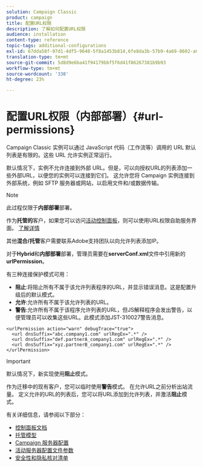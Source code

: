 ```yaml
---
solution: Campaign Classic
product: campaign
title: 配置URL权限
description: 了解如何配置URL权限
audience: installation
content-type: reference
topic-tags: additional-configurations
exl-id: 67dda58f-97d1-4df5-9648-5f8a1453b814,6fe8da3b-57b9-4a69-8602-a03993630b27
translation-type: tm+mt
source-git-commit: 5d8d9e6ba41f94179bbf5f6d41f86267381b9b93
workflow-type: tm+mt
source-wordcount: '338'
ht-degree: 23%

---
```


# 配置URL权限（内部部署）{#url-permissions}

Campaign Classic 实例可以通过 JavaScript 代码（工作流等）调用的 URL 默认列表是有限的。这些 URL 允许实例正常运行。

默认情况下，实例不允许连接到外部 URL。但是，可以向授权URL的列表添加一些外部URL，以便您的实例可以连接到它们。 这允许您将 Campaign 实例连接到外部系统，例如 SFTP 服务器或网站，以启用文件和/或数据传输。

>[!NOTE]
>
>此过程仅限于&#x200B;**内部部署**&#x200B;部署。
>
>作为&#x200B;**托管的**&#x200B;客户，如果您可以访问[活动控制面板](https://experienceleague.adobe.com/docs/control-panel/using/control-panel-home.html)，则可以使用URL权限自助服务界面。 [了解详情](https://experienceleague.adobe.com/docs/control-panel/using/instances-settings/url-permissions.html)
>
>其他&#x200B;**混合/托管**&#x200B;客户需要联系Adobe支持团队以向允许列表添加IP。


对于&#x200B;**Hybrid**&#x200B;和&#x200B;**内部部署**&#x200B;部署，管理员需要在&#x200B;**serverConf.xml**&#x200B;文件中引用新的&#x200B;**urlPermission**。


有三种连接保护模式可用：

* **阻止**:将阻止所有不属于该允许列表程序的URL，并显示错误消息。这是配置升级后的默认模式。
* **允许**:允许所有不属于该允许列表的URL。
* **警告**:允许所有不属于该程序允许列表的URL，但JS解释程序会发出警告，以便管理员可以收集这些URL。此模式添加JST-310027警告消息。

```
<urlPermission action="warn" debugTrace="true">
  <url dnsSuffix="abc.company1.com" urlRegEx=".*" />
  <url dnsSuffix="def.partnerA_company1.com" urlRegEx=".*" />
  <url dnsSuffix="xyz.partnerB_company1.com" urlRegEx=".*" />
</urlPermission>
```

>[!IMPORTANT]
>
>默认情况下，新实现使用&#x200B;**阻止**&#x200B;模式。
>
>作为迁移中的现有客户，您可以临时使用&#x200B;**警告**&#x200B;模式。 在允许URL之前分析出站流量。 定义允许的URL的列表后，您可以将URL添加到允许列表，并激活&#x200B;**阻止**&#x200B;模式。

有关详细信息，请参阅以下部分：

* [控制面板文档](https://experienceleague.adobe.com/docs/control-panel/using/control-panel-home.html)
* [托管模型](hosting-models.md)
* [Campaign 服务器配置](configuring-campaign-server.md)
* [活动服务器配置文件参数](the-server-configuration-file.md)
* [安全性和隐私核对清单](get-started-security-privacy.md)
